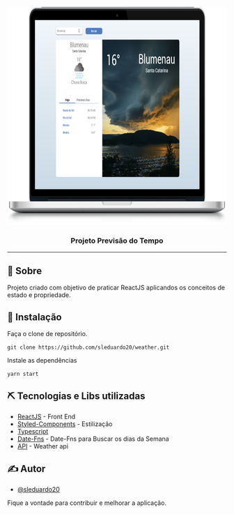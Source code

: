 <p align="center">
  <a href="" rel="noopener">
 <img width=1200px height=500px src="https://github.com/sleduardo20/weather/blob/master/src/assets/img/03.png" alt="Project logo"></a>
</p>

<h3 align="center">Projeto Previsão do Tempo</h3>


---




## 🧐 Sobre <a name = "about"></a>

Projeto criado com objetivo de praticar ReactJS aplicandos os conceitos de estado e propriedade.

## 🏁 Instalação <a name = "getting_started"></a>

Faça o clone de repositório.

```
git clone https://github.com/sleduardo20/weather.git
```

Instale as dependências
```
yarn start
```

## ⛏️ Tecnologias e Libs utilizadas <a name = "built_using"></a>

- [ReactJS](https://reactjs.org/docs/getting-started.html) - Front End
- [Styled-Components](https://styled-components.com/docs) - Estilização
- [Typescript](https://www.typescriptlang.org/docs)
- [Date-Fns](https://date-fns.org/docs/Getting-Started) - Date-Fns para Buscar os dias da Semana
- [API](https://www.weatherapi.com/docs/) - Weather api

## ✍️ Autor <a name = "authors"></a>

- [@sleduardo20](https://github.com/sleduardo20)

Fique a vontade para contribuir e melhorar a aplicação.
